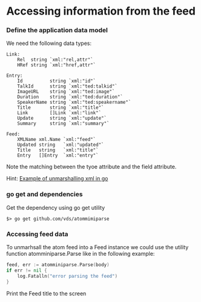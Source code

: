 # Accessing information from the feed

### Define the application data model
We need the following data types:

```
Link:
	Rel  string `xml:"rel,attr"`
	HRef string `xml:"href,attr"`

Entry:
	Id          string `xml:"id"`
	TalkId      string `xml:"ted:talkid"`
	ImageURL    string `xml:"ted:image"`
	Duration    string `xml:"ted:duration"`
	SpeakerName string `xml:"ted:speakername"`
	Title       string `xml:"title"`
	Link        []Link `xml:"link"`
	Update      string `xml:"update"`
	Summary     string `xml:"summary"`

Feed:
	XMLName xml.Name `xml:"feed"`
	Updated string   `xml:"updated"`
	Title   string   `xml:"title"`
	Entry   []Entry  `xml:"entry"`
```

Note the matching between the tyoe attribute and the field attribute.

Hint: [Example of unmarshalling xml in go](https://golang.org/pkg/encoding/xml/#example_Unmarshal)

### go get and dependencies
Get the dependency using go get utility

    $> go get github.com/vds/atommimiparse

### Accessing feed data
To unmarhsall the atom feed into a Feed instance we could 
use the utility function atomminiparse.Parse like in the following example:

```go	
feed, err := atomminiparse.Parse(body)
if err != nil {
    log.Fatalln("error parsing the feed")
}
```

Print the Feed title to the screen
